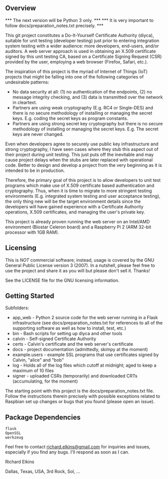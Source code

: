 Overview
--------

*** The next version will be Python 3 only. ***
*** It is very important to follow docs/preparation_notes.txt precisely. ***

This git project constitutes a Do-It-Yourself Certificate Authority (diyca), suitable for unit testing (developer testing) just prior to entering integration system testing with a wider audience: more developers, end-users, and/or auditors.  A web server approach is used in obtaining an X.509 certificate signed by this unit testing CA, based on a Certificate Signing Request (CSR) provided by the user, employing a web browser (Firefox, Safari, etc.).

The inspiration of this project is the myriad of Internet of Things (IoT) projects that might be falling into one of the following categories of undesirable patterns:

* No data security at all: (1) no authentication of the endpoints, (2) no message integrity checking, and (3) data is transmitted over the network in cleartext.
* Partners are using weak cryptography (E.g. RC4 or Single-DES) and there is no secure methodology of installing or managing the secret keys.  E.g. coding the secret keys as program constants.
* Partners are using strong secret key cryptography but there is no secure methodology of installing or managing the secret keys.  E.g. The secret keys are never changed.

Even when developers agree to securely use public key infrastructure and strong cryptography, I have seen cases where they stub this aspect out of their project during unit testing.  This just puts off the inevitable and may cause project delays when the stubs are later replaced with operational code.  Better to design and develop a project from the very beginning as it is intended to be in production.

Therefore, the primary goal of this project is to allow developers to unit test programs which make use of X.509 certificate based authentication and cryptography.  Thus, when it is time to migrate to more stringent testing environments (E.g. integrated system testing and user acceptance testing), the only thing new will be the target environment details since the developers will have gained experience with a Certificate Authority operations, X.509 certificates, and managing the user's private key.

This project is already proven running the web server on an Intel/AMD environment (Biostar Celeron board) and a Raspberry Pi 2 (ARM 32-bit processor with 1GB RAM).

Licensing
---------

This is *NOT* commercial software; instead, usage is covered by the GNU General Public License version 3 (2007).  In a nutshell, please feel free to use the project and share it as you will but please don't sell it.  Thanks!

See the LICENSE file for the GNU licensing information.

Getting Started
---------------

Subfolders:

* app_web - Python 2 source code for the web server running in a Flask infrastructure
            (see docs/preparation_notes.txt for references to all of the supporting software
            as well as how to install, test, etc.)
* bin - Bash scripts for setting up diyca and other tools
* calvin - Self-signed Certificate Authority
* certs - Calvin's certificate and the web server's certificate
* docs - project documentation (admittedly, skimpy at the moment)
* example.users - example SSL programs that use certificates signed by Calvin, "alice" and "bob"
* log - Holds all of the log files which cutoff at midnight; aged to keep a maximum of 10 files
* signer - uploaded CSRs (temporarily) and downloaded CRTs (accumulating, for the moment)

The starting point with this project is the docs/preparation_notes.txt file.  Follow the instructions therein precisely with possible exceptions related to Raspbian set up changes or bugs that you found (please open an issue).

Package Dependencies
--------------------
```
flask
OpenSSL
werkzeug
```

Feel free to contact richard.elkins@gmail.com for inquiries and issues, especially if you find any bugs.  I'll respond as soon as I can.

Richard Elkins

Dallas, Texas, USA, 3rd Rock, Sol, ...
